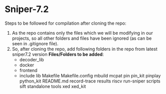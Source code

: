 # Sniper-7.2
Steps to be followed for compilation after cloning the repo:
1. As the repo contains only the files which we will be modifying in our projects,
so all other folders and files have been ignored (as can be seen in .gitignore file).
2. So, after cloning the repo, add following folders in the repo from latest sniper7.2
version
**Files/Folders to be added**:
    * decoder_lib
    * docker
    * frontend
    * include
    lib
    Makefile
    Makefile.config
    mbuild
    mcpat
    pin
    pin_kit
    pinplay
    python_kit
    README.md
    record-trace
    results
    riscv
    run-sniper
    scripts
    sift
    standalone
    tools
    xed
    xed_kit
